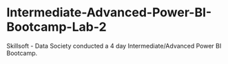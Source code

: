 # Intermediate-Advanced-Power-BI-Bootcamp-Lab-2
Skillsoft - Data Society conducted a 4 day Intermediate/Advanced Power BI Bootcamp.
